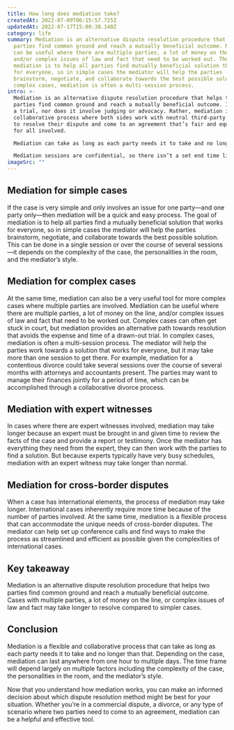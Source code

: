 ```yaml
---
title: How long does mediation take?
createdAt: 2022-07-09T06:15:57.725Z
updatedAt: 2022-07-17T15:00:30.140Z
category: life
summary: Mediation is an alternative dispute resolution procedure that helps two
  parties find common ground and reach a mutually beneficial outcome. Mediation
  can be useful where there are multiple parties, a lot of money on the line,
  and/or complex issues of law and fact that need to be worked out. The goal of
  mediation is to help all parties find mutually beneficial solution that works
  for everyone, so in simple cases the mediator will help the parties
  brainstorm, negotiate, and collaborate towards the best possible solution. In
  complex cases, mediation is often a multi-session process.
intro: >-
  Mediation is an alternative dispute resolution procedure that helps two
  parties find common ground and reach a mutually beneficial outcome. It is not
  a trial, nor does it involve judging or advocacy. Rather, mediation is a
  collaborative process where both sides work with neutral third-party mediators
  to resolve their dispute and come to an agreement that’s fair and equitable
  for all involved.

  Mediation can take as long as each party needs it to take and no longer than that. Depending on the case, mediation sessions can last anywhere from one hour to multiple days. The time frame will depend largely on multiple factors including:

  Mediation sessions are confidential, so there isn’t a set end time like you might experience in court or arbitration proceedings. Instead, parties can chose to end mediation at any point if they feel they’ve reached the best possible outcome for themselves and the other party involved. Here are some general guidelines regarding how long mediation takes:
imageSrc: ""
---
```


## Mediation for simple cases

If the case is very simple and only involves an issue for one party—and one party only—then mediation will be a quick and easy process. The goal of mediation is to help all parties find a mutually beneficial solution that works for everyone, so in simple cases the mediator will help the parties brainstorm, negotiate, and collaborate towards the best possible solution.
This can be done in a single session or over the course of several sessions—it depends on the complexity of the case, the personalities in the room, and the mediator’s style.

## Mediation for complex cases

At the same time, mediation can also be a very useful tool for more complex cases where multiple parties are involved. Mediation can be useful where there are multiple parties, a lot of money on the line, and/or complex issues of law and fact that need to be worked out. Complex cases can often get stuck in court, but mediation provides an alternative path towards resolution that avoids the expense and time of a drawn-out trial.
In complex cases, mediation is often a multi-session process. The mediator will help the parties work towards a solution that works for everyone, but it may take more than one session to get there.
For example, mediation for a contentious divorce could take several sessions over the course of several months with attorneys and accountants present. The parties may want to manage their finances jointly for a period of time, which can be accomplished through a collaborative divorce process.

## Mediation with expert witnesses

In cases where there are expert witnesses involved, mediation may take longer because an expert must be brought in and given time to review the facts of the case and provide a report or testimony.
Once the mediator has everything they need from the expert, they can then work with the parties to find a solution. But because experts typically have very busy schedules, mediation with an expert witness may take longer than normal.

## Mediation for cross-border disputes

When a case has international elements, the process of mediation may take longer. International cases inherently require more time because of the number of parties involved.
At the same time, mediation is a flexible process that can accommodate the unique needs of cross-border disputes. The mediator can help set up conference calls and find ways to make the process as streamlined and efficient as possible given the complexities of international cases.

## Key takeaway

Mediation is an alternative dispute resolution procedure that helps two parties find common ground and reach a mutually beneficial outcome. Cases with multiple parties, a lot of money on the line, or complex issues of law and fact may take longer to resolve compared to simpler cases.

## Conclusion

Mediation is a flexible and collaborative process that can take as long as each party needs it to take and no longer than that. Depending on the case, mediation can last anywhere from one hour to multiple days. The time frame will depend largely on multiple factors including the complexity of the case, the personalities in the room, and the mediator’s style.

Now that you understand how mediation works, you can make an informed decision about which dispute resolution method might be best for your situation. Whether you’re in a commercial dispute, a divorce, or any type of scenario where two parties need to come to an agreement, mediation can be a helpful and effective tool.
